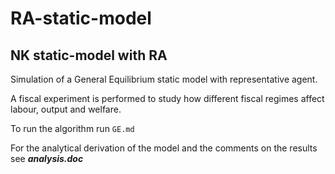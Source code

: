# RA-static-model
## NK static-model with RA

Simulation of a General Equilibrium static model with representative agent. 

A fiscal experiment is performed to study how different fiscal regimes affect labour, output and welfare.

To run the algorithm run ```GE.md ```

For the analytical derivation of the model and the comments on the results see ***analysis.doc***
